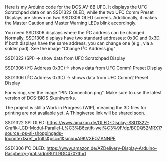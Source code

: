 Here is my Arduino code for the DCS AV-8B UFC. It displays the UFC Scratchpad data on an SSD1322 OLED, 
while the two UFC Comm Preset Displays are shown on two SSD1306 OLED screens. Additionally, 
it makes the Master Caution and Master Warning LEDs blink accordingly.

You need SSD1306 displays where the I²C address can be changed. Normally, SSD1306 displays have two standard addresses: 0x3C and 0x3D. If both displays have the same address, you can change one (e.g., via a solder pad). See the image "Change I²C Address.jpg"

SSD1322 (SPI) → show data from UFC Scratchpad Display

SSD1306 (I²C Address 0x3C)→ shows data from UFC Comm1 Preset Display

SSD1306 (I²C Address 0x3D) → shows data from UFC Comm2 Preset Display

For wiring, see the image "PIN Connection.png".
Make sure to use the latest version of DCS-BIOS Skunkworks.

The project is still a Work in Progress (WIP), meaning the 3D files for printing are not available yet. A Thingiverse link will be shared soon.

SSD1322 SPI OLED: https://www.amazon.de/OLED-Display-SSD1322-Grafik-LCD-Modul-Parallel-L%C3%B6tstift-wei%C3%9F/dp/B0DQ52MRX1?source=ps-sl-shoppingads-lpcontext&ref_=fplfs&psc=1&smid=A9KVXEOZANNPE

SSD1306 I²C OLED: https://www.amazon.de/AZDelivery-Display-Arduino-Raspberry-gratis/dp/B01L9GC470?th=1

